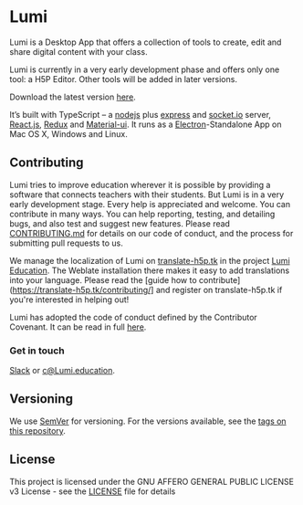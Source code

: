 # Lumi

Lumi is a Desktop App that offers a collection of tools to create, edit and share digital content with your class.

Lumi is currently in a very early development phase and offers only one tool: a H5P Editor.
Other tools will be added in later versions.

Download the latest version [here](https://github.com/Lumieducation/Lumi/releases/latest).

It’s built with TypeScript – a [nodejs](https://nodejs.org/) plus [express](https://expressjs.com/) and [socket.io](http://socket.io) server, [React.js](https://reactjs.org/), [Redux](https://redux.js.org/) and [Material-ui](https://www.material-ui.com).
It runs as a [Electron](https://electronjs.org)-Standalone App on Mac OS X, Windows and Linux.

## Contributing

Lumi tries to improve education wherever it is possible by providing a software that connects teachers with their students. But Lumi is in a very early development stage. Every help is appreciated and welcome. You can contribute in many ways. You can help reporting, testing, and detailing bugs, and also test and suggest new features.
Please read [CONTRIBUTING.md](./.github/CONTRIBUTING.md) for details on our code of conduct, and the process for submitting pull requests to us.

We manage the localization of Lumi on [translate-h5p.tk](https://translate-h5p.tk/) in the project [Lumi Education](https://translate-h5p.tk/weblate/projects/lumi-education/). The Weblate installation there makes it easy to add translations into your language. Please read the [guide how to contribute](https://translate-h5p.tk/contributing/] and register on translate-h5p.tk if you're interested in helping out! 

Lumi has adopted the code of conduct defined by the Contributor Covenant. It can be read in full [here](./CODE-OF-CONDUCT.md).

### Get in touch

[Slack](https://join.slack.com/t/lumi-education/shared_invite/enQtMjY0MTM2NjIwNDU0LWU3YzVhZjdkNGFjZGE1YThjNzBiMmJjY2I2ODk2MzAzNDE3YzI0MmFkOTdmZWZhOTBmY2RjOTc3ZmZmOWMxY2U) or [c@Lumi.education](mailto:c@Lumi.education).

## Versioning

We use [SemVer](http://semver.org/) for versioning. For the versions available, see the [tags on this repository](https://github.com/Lumieducation/Lumi/tags).

## License

This project is licensed under the GNU AFFERO GENERAL PUBLIC LICENSE v3 License - see the [LICENSE](LICENSE) file for details
